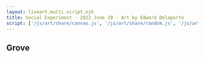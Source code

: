 ```yaml
---
layout: liveart.multi.script.njk
title: Social Experiment - 2022 June 19 - Art by Edward Delaporte
script: ['/js/art/share/canvas.js', '/js/art/share/random.js', '/js/art/latest.js']
---
```


## Grove

